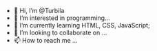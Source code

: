 - 👋 Hi, I’m @Turbila
- 👀 I’m interested in programming...
- 🌱 I’m currently learning HTML, CSS, JavaScript;
- 💞️ I’m looking to collaborate on ...
- 📫 How to reach me ...

<!---
Turbila/Turbila is a ✨ special ✨ repository because its `README.md` (this file) appears on your GitHub profile.
You can click the Preview link to take a look at your changes.
--->
